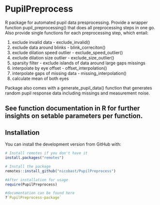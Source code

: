 # PupilPreprocess

R package for automated pupil data presprocessing. Provide a wrapper function pupil_preprocessing() that does all preprocessing steps in one go. Also provide single functions for each preprocessing step, which entail:

 1. exclude invalid data - exclude_invalid()
 2. exclude data around blinks - blink_correciton()
 3. exclude dilation speed outlier - exclude_speed_outlier()
 4. exclude dilation size outlier - exclude_size_outlier()
 5. sparsity filter - exclude islands of data around large gaps missings
 6. interpolate by eye offset - offset_interpolation()
 7. interpolate gaps of missing data - missing_interpolation()
 8. calculate mean of both eyes

Package also comes with a generate_pupil_data() function that generates random pupil response data including missings and measurement noise.

See function documentation in R for further insights on setable parameters per function.
---

## Installation

You can install the development version from GitHub with:

```r
# Install remotes if you don't have it
install.packages("remotes")

# Install the package
remotes::install_github("nicobast/PupilPreprocess")

#After installation for usage
require(PupilPreprocess)

#documentation can be found here
?`PupilPreprocess-package`
